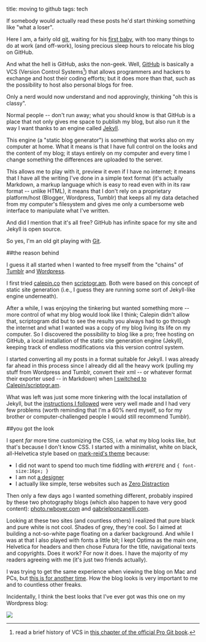 title: moving to github
tags: tech

If somebody would actually read these posts he'd start thinking something like "what a loser".

Here I am, a fairly old [git](http://en.wiktionary.org/wiki/git), waiting for his [first baby](http://aadm.github.io/2012-02-20-five-months-to-go.html), with too many things to do at work (and off-work), losing precious sleep hours to relocate his blog on GitHub.

And what the hell is GitHub, asks the non-geek. Well, [GitHub](http://www.github.com) is basically a VCS (Version Control Systems[^1]) that allows programmers and hackers to exchange and host their coding efforts; but it does more than that, such as the possibility to host also personal blogs for free.

Only a nerd would now understand and nod approvingly, thinking "oh this is classy".

Normal people -- don't run away; what you should know is that GitHub is a place that not only gives me space to publish my blog, but also run it the way I want thanks to an engine called [Jekyll](http://jekyllrb.com/).

This engine (a "static blog generator") is something that works also on my computer at home. What it means is that I have full control on the looks and the content of my blog; it stays entirely on my computer and every time I change something the differences are uploaded to the server.

This allows me to play with it, preview it even if I have no internet; it means that I have all the writing I've done in a simple text format (it's actually Markdown, a markup language which is easy to read even with in its raw format -- unlike HTML), it means that I don't rely on a proprietary platform/host (Blogger, Wordpress, Tumblr) that keeps all my data detached from my computer's filesystem and gives me only a cumbersome web interface to manipulate what I've written.

And did I mention that it's all free? GitHub has infinite space for my site and Jekyll is open source.

So yes, I'm an old git playing with [Git](http://git-scm.com/).

##the reason behind

I guess it all started when I wanted to free myself from the "chains" of [Tumblr](http://aadm.tumblr.com/) and [Wordpress](http://aadm.wordpress.com/).

I first tried [calepin.co](http://aadm.calepin.co/) then [scriptogr.am](http://scriptogr.am/aadm). Both were based on this concept of static site generation (i.e., I guess they are running some sort of Jekyll-like engine underneath).

After a while, I was enjoying the tinkering but wanted something more -- more control of what my blog would look like I think; Calepin didn't allow that, scriptogram did but to see the results you always had to go through the internet and what I wanted was a copy of my blog living its life on my computer. So I discovered the possibility to blog like a pro; free hosting on GitHub, a local installation of the static site generation engine (Jekyll), keeping track of endless modifications via this version control system.

I started converting all my posts in a format suitable for Jekyll. I was already far ahead in this process since I already did all the heavy work (pulling my stuff from Wordpress and Tumblr, convert their xml -- or whatever format their exporter used -- in Markdown) when [I switched to Calepin/scriptogr.am](http://aadm.github.io/2012-01-23-moving-to-calepin.html).

What was left was just some more tinkering with the local installation of Jekyll, but the [instructions I followed](http://jekyllbootstrap.com/) were very well made and I had very few problems (worth reminding that I'm a 60% nerd myself, so for my brother or computer-challenged people I would still recommend Tumblr).

##you got the look

I spent *far* more time customizing the CSS, i.e. what my blog looks like, but that's because I don't know CSS. I started with a minimalist, white on black, all-Helvetica style based on [mark-reid's theme](http://mark.reid.name/) because:

* I did not want to spend too much time fiddling with `#FEFEFE` and `{ font-size:16px; }`
* I am not [a designer](http://craigmod.com/journal/gf1-fieldtest/)
* I actually like simple, terse websites such as [Zero Distraction](http://zerodistraction.com/)

Then only a few days ago I wanted something different, probably inspired by these two photography blogs (which also happen to have very good content): [photo.rwboyer.com](http://photo.rwboyer.com/) and [gabrielponzanelli.com](http://www.gabrielponzanelli.com/blog/).

Looking at these two sites (and countless others) I realized that pure black and pure white is not cool. Shades of grey, they're cool. So I aimed at building a not-so-white page floating on a darker background. And while I was at that I also played with fonts a little bit; I kept Optima as the main one, Helvetica for headers and then chose Futura for the title, navigational texts and copyrights. Does it work? For now it does. I have the majority of my readers agreeing with me (it's just two friends actually).

I was trying to get the same experience when viewing the blog on Mac and PCs, but [this is for another time](http://aadm.github.io/2012-07-17-fonts-on-my-blog.html). How the blog looks is very important to me and to countless other freaks.

Incidentally, I think the best looks that I've ever got was this one on my Wordpress blog:

![](https://dl.dropbox.com/u/179731/aadm_wordpress_blog_heading.png)

[^1]: read a brief history of VCS in [this chapter of the official Pro Git book](http://git-scm.com/book/en/Getting-Started-About-Version-Control).
